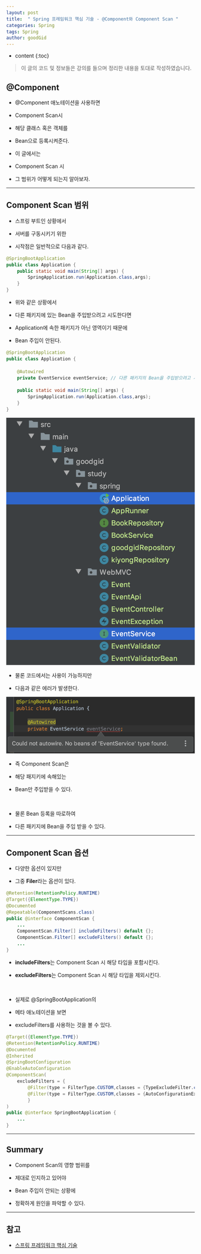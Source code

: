 ```yaml
---
layout: post
title:  " Spring 프레임워크 핵심 기술 - @Component와 Component Scan "
categories: Spring
tags: Spring
author: goodGid
---
```

* content
{:toc}

> 이 글의 코드 및 정보들은 강의를 들으며 정리한 내용을 토대로 작성하였습니다.

## @Component 

* @Component 애노테이션을 사용하면 

* Component Scan시 

* 해당 클래스 혹은 객체를 

* Bean으로 등록시켜준다.

* 이 글에서는 

* Component Scan 시 

* 그 범위가 어떻게 되는지 알아보자.

---

## Component Scan 범위

* 스프링 부트인 상황에서 

* 서버를 구동시키기 위한

* 시작점은 일반적으로 다음과 같다.

``` java
@SpringBootApplication
public class Application {
    public static void main(String[] args) {
        SpringApplication.run(Application.class,args);
    }
}
```

* 위와 같은 상황에서 

* 다른 패키지에 있는 Bean을 주입받으려고 시도한다면

* Application에 속한 패키지가 아닌 영역이기 때문에

* Bean 주입이 안된다.

``` java
@SpringBootApplication
public class Application {

    @Autowired
    private EventService eventService; // 다른 패키지의 Bean을 주입받으려고 시도

    public static void main(String[] args) {
        SpringApplication.run(Application.class,args);
    }
}
```

![](/assets/img/spring/spring_framework_component_scan_1.png)

* 물론 코드에서는 사용이 가능하지만

* 다음과 같은 에러가 발생한다.

![](/assets/img/spring/spring_framework_component_scan_2.png)

* 즉 Component Scan은

* 해당 패지키에 속해있는 

* Bean만 주입받을 수 있다.

<br>

* 물론 Bean 등록을 따로하여 

* 다른 패키지에 Bean을 주입 받을 수 있다.

---

## Component Scan 옵션

* 다양한 옵션이 있지만

* 그중 **Filer**라는 옵션이 있다.

``` java
@Retention(RetentionPolicy.RUNTIME)
@Target({ElementType.TYPE})
@Documented
@Repeatable(ComponentScans.class)
public @interface ComponentScan {
    ...
    ComponentScan.Filter[] includeFilters() default {};
    ComponentScan.Filter[] excludeFilters() default {};
    ...
}
```

* **includeFilters**는 Component Scan 시 해당 타입을 포함시킨다.

* **excludeFilters**는 Component Scan 시 해당 타입을 제외시킨다.

<br>

* 실제로 @SpringBootApplication의 

* 메타 애노테이션을 보면 

* excludeFilters를 사용하는 것을 볼 수 있다.

``` java
@Target({ElementType.TYPE})
@Retention(RetentionPolicy.RUNTIME)
@Documented
@Inherited
@SpringBootConfiguration
@EnableAutoConfiguration
@ComponentScan(
    excludeFilters = {
        @Filter(type = FilterType.CUSTOM,classes = {TypeExcludeFilter.class}), 
        @Filter(type = FilterType.CUSTOM,classes = {AutoConfigurationExcludeFilter.class})
        }
)
public @interface SpringBootApplication {
    ...
}
```

---

## Summary

* Component Scan의 영향 범위를 

* 제대로 인지하고 있어야

* Bean 주입이 안되는 상황에

* 정확하게 원인을 파악할 수 있다.

---

## 참고

* [스프링 프레임워크 핵심 기술](https://www.inflearn.com/course/spring-framework_core)

